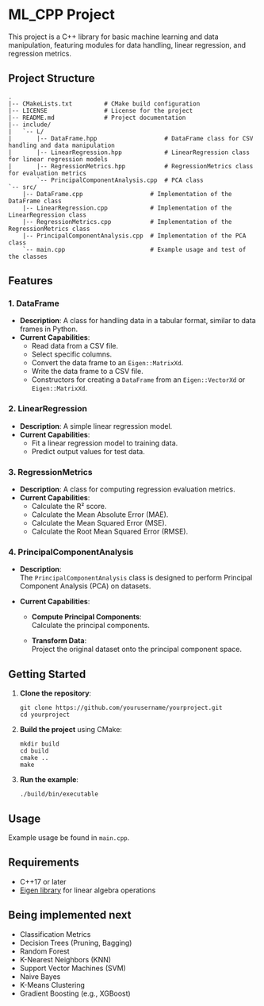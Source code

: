 # ML_CPP Project

This project is a C++ library for basic machine learning and data manipulation, featuring modules for data handling, linear regression, and regression metrics.

## Project Structure

```
.
|-- CMakeLists.txt         # CMake build configuration
|-- LICENSE                # License for the project
|-- README.md              # Project documentation
|-- include/
|   `-- L/
|       |-- DataFrame.hpp                   # DataFrame class for CSV handling and data manipulation
|       |-- LinearRegression.hpp            # LinearRegression class for linear regression models
|       |-- RegressionMetrics.hpp           # RegressionMetrics class for evaluation metrics
        `-- PrincipalComponentAnalysis.cpp  # PCA class
`-- src/
    |-- DataFrame.cpp                   # Implementation of the DataFrame class
    |-- LinearRegression.cpp            # Implementation of the LinearRegression class
    |-- RegressionMetrics.cpp           # Implementation of the RegressionMetrics class
    |-- PrincipalComponentAnalysis.cpp  # Implementation of the PCA class
    `-- main.cpp                        # Example usage and test of the classes
```

## Features

### 1. DataFrame
- **Description**: A class for handling data in a tabular format, similar to data frames in Python.
- **Current Capabilities**:
  - Read data from a CSV file.
  - Select specific columns.
  - Convert the data frame to an `Eigen::MatrixXd`.
  - Write the data frame to a CSV file.
  - Constructors for creating a `DataFrame` from an `Eigen::VectorXd` or `Eigen::MatrixXd`.

### 2. LinearRegression
- **Description**: A simple linear regression model.
- **Current Capabilities**:
  - Fit a linear regression model to training data.
  - Predict output values for test data.

### 3. RegressionMetrics
- **Description**: A class for computing regression evaluation metrics.
- **Current Capabilities**:
  - Calculate the R² score.
  - Calculate the Mean Absolute Error (MAE).
  - Calculate the Mean Squared Error (MSE).
  - Calculate the Root Mean Squared Error (RMSE).

### 4. PrincipalComponentAnalysis

- **Description**:  
  The `PrincipalComponentAnalysis` class is designed to perform Principal Component Analysis (PCA) on datasets.

- **Current Capabilities**:
  - **Compute Principal Components**:  
    Calculate the principal components.
  
  - **Transform Data**:  
    Project the original dataset onto the principal component space.

## Getting Started

1. **Clone the repository**:
   ```
   git clone https://github.com/yourusername/yourproject.git
   cd yourproject
   ```

2. **Build the project** using CMake:
   ```
   mkdir build
   cd build
   cmake ..
   make
   ```

3. **Run the example**:
   ```
   ./build/bin/executable
   ```

## Usage

Example usage be found in `main.cpp`.

## Requirements

- C++17 or later
- [Eigen library](https://eigen.tuxfamily.org/) for linear algebra operations

## Being implemented next

- Classification Metrics
- Decision Trees (Pruning, Bagging)
- Random Forest
- K-Nearest Neighbors (KNN)
- Support Vector Machines (SVM)
- Naive Bayes
- K-Means Clustering
- Gradient Boosting (e.g., XGBoost)
